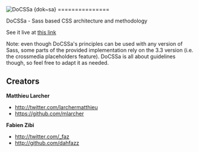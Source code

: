 <img src="https://raw.githubusercontent.com/mlarcher/docssa/master/assets/img/title.jpg" alt="DoCSSa {dok~sa}">
===============

DoCSSa - Sass based CSS architecture and methodology

See it live at [this link](https://alisd23.github.io/docssa)

Note: even though DoCSSa's principles can be used with any version of Sass, some parts of the provided implementation
rely on the 3.3 version (i.e. the crossmedia placeholders feature). DoCSSa is all about guidelines though, so feel free
to adapt it as needed.

## Creators

**Matthieu Larcher**

- <http://twitter.com/larchermatthieu>
- <https://github.com/mlarcher>

**Fabien Zibi**

- <http://twitter.com/_faz>
- <http://github.com/dahfazz>
